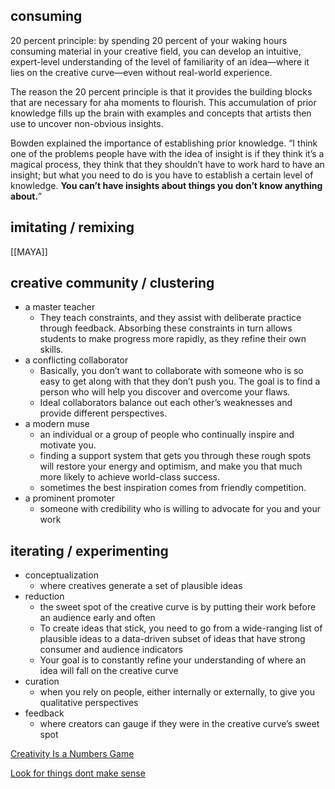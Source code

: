 ## consuming
20 percent principle: by spending 20 percent of your waking hours consuming material in your creative field, you can develop an intuitive, expert-level understanding of the level of familiarity of an idea—where it lies on the creative curve—even without real-world experience.

The reason the 20 percent principle is that it provides the building blocks that are necessary for aha moments to flourish. This accumulation of prior knowledge fills up the brain with examples and concepts that artists then use to uncover non-obvious insights.

Bowden explained the importance of establishing prior knowledge. “I think one of the problems people have with the idea of insight is if they think it’s a magical process, they think that they shouldn’t have to work hard to have an insight; but what you need to do is you have to establish a certain level of knowledge. **You can’t have insights about things you don’t know anything about.**”

## imitating / remixing
[[MAYA]]

## creative community / clustering
- a master teacher
	- They teach constraints, and they assist with deliberate practice through feedback. Absorbing these constraints in turn allows students to make progress more rapidly, as they refine their own skills.
- a conflicting collaborator
	- Basically, you don’t want to collaborate with someone who is so easy to get along with that they don’t push you. The goal is to find a person who will help you discover and overcome your flaws.
	- Ideal collaborators balance out each other’s weaknesses and provide different perspectives. 
- a modern muse
	- an individual or a group of people who continually inspire and motivate you. 
	- finding a support system that gets you through these rough spots will restore your energy and optimism, and make you that much more likely to achieve world-class success. 
	- sometimes the best inspiration comes from friendly competition.
- a prominent promoter
	- someone with credibility who is willing to advocate for you and your work

## iterating / experimenting
- conceptualization
	- where creatives generate a set of plausible ideas
- reduction
	- the sweet spot of the creative curve is by putting their work before an audience early and often
	- To create ideas that stick, you need to go from a wide-ranging list of plausible ideas to a data-driven subset of ideas that have strong consumer and audience indicators
	- Your goal is to constantly refine your understanding of where an idea will fall on the creative curve
- curation
	- when you rely on people, either internally or externally, to give you qualitative perspectives
- feedback
	- where creators can gauge if they were in the creative curve’s sweet spot

[Creativity Is a Numbers Game](https://blogs.scientificamerican.com/beautiful-minds/why-creativity-is-a-numbers-game/)

[Look for things dont make sense](https://twitter.com/david_perell/status/1313257531154796545?s=09)

